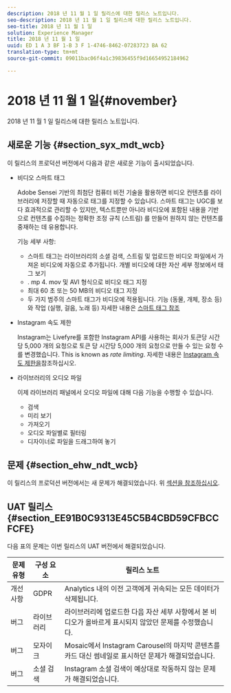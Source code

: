 ```yaml
---
description: 2018 년 11 월 1 일 릴리스에 대한 릴리스 노트입니다.
seo-description: 2018 년 11 월 1 일 릴리스에 대한 릴리스 노트입니다.
seo-title: 2018 년 11 월 1 일
solution: Experience Manager
title: 2018 년 11 월 1 일
uuid: ED 1 A 3 BF 1-B 3 F 1-4746-8462-07283723 BA 62
translation-type: tm+mt
source-git-commit: 09011bac06f4a1c39836455f9d16654952184962

---
```



# 2018 년 11 월 1 일{#november}

2018 년 11 월 1 일 릴리스에 대한 릴리스 노트입니다.

## 새로운 기능 {#section_syx_mdt_wcb}

이 릴리스의 프로덕션 버전에서 다음과 같은 새로운 기능이 출시되었습니다.

* 비디오 스마트 태그

   Adobe Sensei 기반의 최첨단 컴퓨터 비전 기술을 활용하면 비디오 컨텐츠를 라이브러리에 저장할 때 자동으로 태그를 지정할 수 있습니다. 스마트 태그는 UGC를 보다 효과적으로 관리할 수 있지만, 텍스트뿐만 아니라 비디오에 포함된 내용을 기반으로 컨텐츠를 수집하는 정확한 조정 규칙 (스트림) 를 만들어 원하지 않는 컨텐츠를 중재하는 데 유용합니다.

   기능 세부 사항:

   * 스마트 태그는 라이브러리의 소셜 검색, 스트림 및 업로드한 비디오 파일에서 가져온 비디오에 자동으로 추가됩니다. 개별 비디오에 대한 자산 세부 정보에서 태그 보기
   * . mp 4. mov 및 AVI 형식으로 비디오 태그 지정
   * 최대 60 초 또는 50 MB의 비디오 태그 지정
   * 두 가지 범주의 스마트 태그가 비디오에 적용됩니다. 기능 (동물, 개체, 장소 등) 와 작업 (실행, 걸음, 노래 등)
   자세한 내용은 [스마트 태그 참조](/help/using/c-features-livefyre/c-smart-tags/c-smart-tags.md#c_smart_tags)

* Instagram 속도 제한

   Instagram는 Livefyre를 포함한 Instagram API를 사용하는 회사가 토큰당 시간당 5,000 개의 요청으로 토큰 당 시간당 5,000 개의 요청으로 만들 수 있는 요청 수를 변경했습니다. This is known as *rate limiting*. 자세한 내용은 [Instagram 속도 제한을](/help/using/c-streams/c-instagram-rate-limiting.md)참조하십시오.

* 라이브러리의 오디오 파일

   이제 라이브러리 패널에서 오디오 파일에 대해 다음 기능을 수행할 수 있습니다.

   * 검색
   * 미리 보기
   * 가져오기
   * 오디오 파일별로 필터링
   * 디자이너로 파일을 드래그하여 놓기

## 문제 {#section_ehw_ndt_wcb}

이 릴리스의 프로덕션 버전에서는 새 문제가 해결되었습니다. 위 [섹션을 참조하십시오](#c_rn/section_syx_mdt_wcb).

## UAT 릴리스 {#section_EE91B0C9313E45C5B4CBD59CFBCCFCFE}

다음 표의 문제는 이번 릴리스의 UAT 버전에서 해결되었습니다.

| **문제 유형** | **구성 요소** | **릴리스 노트** |
|---|---|---|
| 개선 사항 | GDPR | Analytics 내의 이전 고객에게 귀속되는 모든 데이터가 삭제됩니다. |
| 버그 | 라이브러리 | 라이브러리에 업로드한 다음 자산 세부 사항에서 본 비디오가 올바르게 표시되지 않았던 문제를 수정했습니다. |
| 버그 | 모자이크 | Mosaic에서 Instagram Carousel의 마지막 콘텐츠를 카드 대신 썸네일로 표시하던 문제가 해결되었습니다. |
| 버그 | 소셜 검색 | Instagram 소셜 검색이 예상대로 작동하지 않는 문제가 해결되었습니다. |

